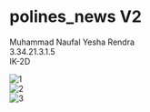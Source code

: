 # polines_news V2

Muhammad Naufal Yesha Rendra <br>
3.34.21.3.1.5 <br>
IK-2D <br>

![1](https://user-images.githubusercontent.com/116877491/212266168-7283e8d5-366a-4e95-8c8d-7e574e87ee2c.jpg) <br>
![2](https://user-images.githubusercontent.com/116877491/212266202-d65f36a7-2498-4950-995b-d18d79d8e205.jpg) <br>
![3](https://user-images.githubusercontent.com/116877491/212266287-28c80ae1-02af-4c93-9539-6325a780b0c6.jpg)
